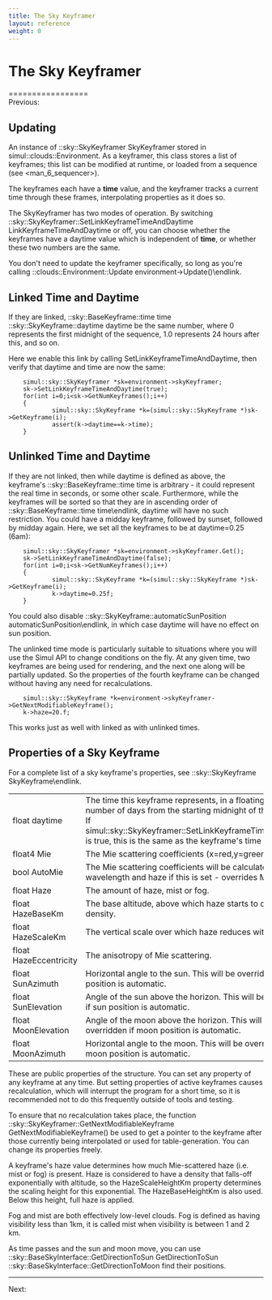 ```yaml
---
title: The Sky Keyframer
layout: reference
weight: 0
---
```

The Sky Keyframer
===

=================<br>Previous: <environment>

Updating
--------
An instance of ::sky::SkyKeyframer SkyKeyframer stored in simul::clouds::Environment. As a keyframer, this class
stores a list of keyframes; this list can be modified at runtime, or loaded from a sequence (see <man\_6\_sequencer>).

The keyframes each have a **time** value, and the keyframer tracks a current time through these frames, interpolating properties as it does so.

The SkyKeyframer has two modes of operation. By switching ::sky::SkyKeyframer::SetLinkKeyframeTimeAndDaytime LinkKeyframeTimeAndDaytime or off,
you can choose whether the keyframes have a daytime value which is independent of **time**, or whether these two numbers are the same.

You don't need to update the keyframer specifically, so long as you're calling ::clouds::Environment::Update environment->Update()\endlink.

Linked Time and Daytime
-----------------------

If they are linked, ::sky::BaseKeyframe::time time ::sky::SkyKeyframe::daytime daytime  be the same number, where 0 represents the first midnight of the sequence, 1.0 represents 24 hours after this, and so on.



Here we enable this link by calling SetLinkKeyframeTimeAndDaytime, then verify that daytime and time are now the same:

        simul::sky::SkyKeyframer *sk=environment->skyKeyframer;
        sk->SetLinkKeyframeTimeAndDaytime(true);
        for(int i=0;i<sk->GetNumKeyframes();i++)
        {
                simul::sky::SkyKeyframe *k=(simul::sky::SkyKeyframe *)sk->GetKeyframe(i);
                assert(k->daytime==k->time);
        }


Unlinked Time and Daytime
-------------------------

If they are not linked, then while daytime is defined as above, the keyframe's ::sky::BaseKeyframe::time time is arbitrary - it could represent the real time in seconds, or some other scale. Furthermore, while the keyframes
will be sorted so that they are in ascending order of ::sky::BaseKeyframe::time time\endlink,
daytime will have no such restriction. You could have a midday keyframe, followed by sunset, followed by midday again.
Here, we set all the keyframes to be at daytime=0.25 (6am):

        simul::sky::SkyKeyframer *sk=environment->skyKeyframer.Get();
        sk->SetLinkKeyframeTimeAndDaytime(false);
        for(int i=0;i<sk->GetNumKeyframes();i++)
        {
                simul::sky::SkyKeyframe *k=(simul::sky::SkyKeyframe *)sk->GetKeyframe(i);
                k->daytime=0.25f;
        }

You could also disable ::sky::SkyKeyframe::automaticSunPosition automaticSunPosition\endlink, in which case daytime will have no effect
on sun position.

The unlinked time mode is particularly suitable to situations where you will use the Simul API to change conditions on the fly.
At any given time, two keyframes are being used for rendering, and the next one along will be partially updated. So the properties
of the fourth keyframe can be changed without having any need for recalculations.

        simul::sky::SkyKeyframe *k=environment->skyKeyframer->GetNextModifiableKeyframe();
        k->haze=20.f;

This works just as well with linked as with unlinked times.


Properties of a Sky Keyframe
-------------------------

For a complete list of a sky keyframe's properties, see ::sky::SkyKeyframe SkyKeyframe\endlink.

<table>
<tr><td>float daytime</td><td>The time this keyframe represents, in a floating-point number of days from the starting midnight of the sequence. If simul::sky::SkyKeyframer::SetLinkKeyframeTimeAndDaytime is true, this is the same as the keyframe's time value.</td>
</tr>
<tr><td>float4 Mie</td><td>The Mie scattering coefficients (x=red,y=green,z=blue).</td></tr>
<tr><td>bool AutoMie</td><td>The Mie scattering coefficients will be calculated based on wavelength and haze if this is set - overrides Mie.</td></tr>
<tr><td>float Haze</td><td>The amount of haze, mist or fog.</td></tr>
<tr><td>float HazeBaseKm</td><td>The base altitude, above which haze starts to decrease in density.</td></tr>
<tr><td>float HazeScaleKm</td><td>The vertical scale over which haze reduces with altitude.</td></tr>
<tr><td>float HazeEccentricity</td><td>The anisotropy of Mie scattering.</td></tr>
<tr><td>float SunAzimuth</td><td>Horizontal angle to the sun. This will be overridden if sun position is automatic.</td></tr>
<tr><td>float SunElevation</td><td>Angle of the sun above the horizon. This will be overridden if sun position is automatic.</td></tr>
<tr><td>float MoonElevation</td><td>Angle of the moon above the horizon. This will be overridden if moon position is automatic.</td></tr>
<tr><td>float MoonAzimuth</td><td>Horizontal angle to the moon. This will be overridden if moon position is automatic.</td></tr>
</table>

These are public properties of the structure. You can set any property of any keyframe at any time.
But setting properties of active keyframes causes recalculation, which will interrupt the program for a short time,
so it is recommended not to do this frequently outside of tools and testing.

To ensure that no recalculation takes place, the function ::sky::SkyKeyframer::GetNextModifiableKeyframe GetNextModifiableKeyframe() be used to get a pointer to the keyframe after those currently being interpolated or used for table-generation.
You can change its properties freely.
 
A keyframe's haze value determines how much Mie-scattered haze (i.e. mist or fog) is present. Haze is considered to have a density that falls-off
 exponentially with altitude, so the HazeScaleHeightKm property determines the scaling height for this exponential. The
 HazeBaseHeightKm is also used. Below this height, full haze is applied.

Fog and mist are both effectively low-level clouds. Fog is defined as having visibility less than 1km, it is called mist when visibility
 is between 1 and 2 km.
 
As time passes and the sun and moon move, you can use ::sky::BaseSkyInterface::GetDirectionToSun GetDirectionToSun ::sky::BaseSkyInterface::GetDirectionToMoon find their positions.
 
<hr size="1">
Next: <cloud\_keyframer>
